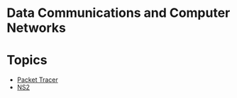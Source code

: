 # **Data Communications and Computer Networks**

# Topics

* [Packet Tracer](Packet%20Tracer/readme.md?fileId=208107)
* [NS2](NS2/readme.md?fileId=208130)